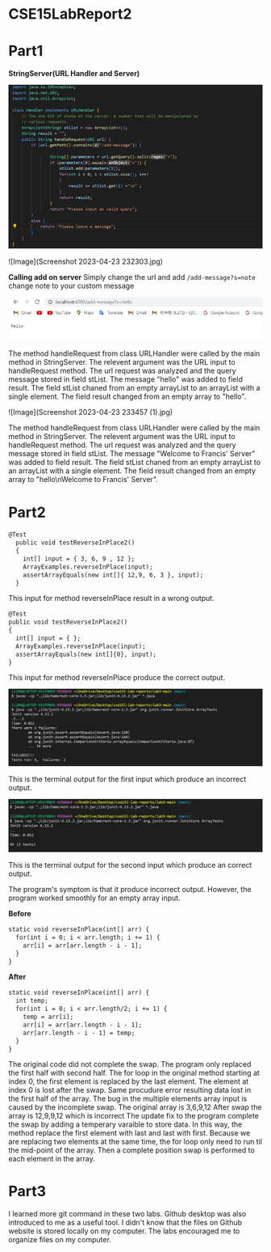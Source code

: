 # CSE15LabReport2

Part1
=====

**StringServer(URL Handler and Server)** 

![Image](URLhandler.jpg)

![Image](Screenshot 2023-04-23 232303.jpg)

**Calling add on server**
Simply change the url and add `/add-message?s=note` change note to your custom message

![Image](hello.jpg)

The method handleRequest from class URLHandler were called by the main method in StringServer. The relevent argument was the URL input to handleRequest method.
The url request was analyzed and the query message stored in field stList. The message "hello" was added to field result.
The field stList chaned from an empty arrayList to an arrayList with a single element. The field result changed from an empty array to "hello".

![Image](Screenshot 2023-04-23 233457 (1).jpg)

The method handleRequest from class URLHandler were called by the main method in StringServer. The relevent argument was the URL input to handleRequest method.
The url request was analyzed and the query message stored in field stList. The message "Welcome to Francis' Server" was added to field result.
The field stList chaned from an empty arrayList to an arrayList with a single element. The field result changed from an empty array to "hello\nWelcome to Francis' Server".

Part2
=====

````
@Test
  public void testReverseInPlace2()
  {
    int[] input = { 3, 6, 9 , 12 };
    ArrayExamples.reverseInPlace(input);
    assertArrayEquals(new int[]{ 12,9, 6, 3 }, input);
  }
  ````
  This input for method reverseInPlace result in a wrong output.
  ````
@Test
  public void testReverseInPlace2()
  {
    int[] input = { };
    ArrayExamples.reverseInPlace(input);
    assertArrayEquals(new int[]{0}, input);
  }
  ````
  This input for method reverseInPlace produce the correct output.
  
  ![Image](ArraytestFail.jpg)
  
  This is the terminal output for the first input which produce an incorrect output.
  
  ![Image](ArrayTerminalMessageSuccess.jpg)
  
  This is the terminal output for the second input which produce an correct output.
  
  The program's symptom is that it produce incorrect output. However, the program worked smoothly for an empty array input.
  
  **Before**
  ````
  static void reverseInPlace(int[] arr) {
    for(int i = 0; i < arr.length; i += 1) {
      arr[i] = arr[arr.length - i - 1];
    }
  }
  ````
  **After**
  ````
  static void reverseInPlace(int[] arr) {
    int temp;
    for(int i = 0; i < arr.length/2; i += 1) {
      temp = arr[i];
      arr[i] = arr[arr.length - i - 1];
      arr[arr.length - i - 1] = temp;
    }
  }
  ````
  The original code did not complete the swap. The program only replaced the first half with second half. 
  The for loop in the original method starting at index 0, the first element is replaced by the last element. 
  The element at index 0 is lost after the swap. Same procudure error resulting data lost in the first half of the array. 
  The bug in the multiple elements array input is caused by the incomplete swap.
  The original array is 3,6,9,12
  After swap the array is 12,9,9,12 which is incorrect
  The update fix to the program complete the swap by adding a temperary varaible to store data.
  In this way, the method replace the first element with last and last with first. 
  Because we are replacing two elements at the same time, the for loop only need to run til the mid-point of the array.
  Then a complete position swap is performed to each element in the array. 
  
  Part3
  =====
  
  I learned more git command in these two labs. Github desktop was also introduced to me as a useful tool. I didn't know that the files on Github website is stored    locally on my computer. The labs encouraged me to organize files on my computer. 
